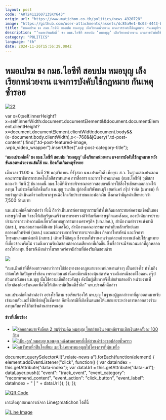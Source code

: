 ```yaml
---
layout: post
code: "ART2411260713SKY643"
origin_url: "https://www.matichon.co.th/politics/news_4920728"
image: "https://github.com/user-attachments/assets/dc85a9e1-8c03-4443-bd60-31e7efaa3aba"
title: "หมอเปรม ชง กมธ.ไอซีที สอบปม หมอบุญ เล็งเรียกหน่วยงาน แจงการบังคับใช้กฎหมาย กันเหตุซ้ำรอย"
description: "‘หมอเปรมศักดิ์’ ชง กมธ.ไอซีที สอบปม ‘หมอบุญ’ เล็งเรียกหน่วยงาน แจงการบังคับใช้กฎหมาย หวังขันนอตหน่วยงานเข้มใช้ กม. ป้องกันเกิดเหตุซ้ำรอย"
category: "POLITICS"
language: "th"
date: 2024-11-26T15:56:29.004Z
---
```


# หมอเปรม ชง กมธ.ไอซีที สอบปม หมอบุญ เล็งเรียกหน่วยงาน แจงการบังคับใช้กฎหมาย กันเหตุซ้ำรอย

[![](https://www.matichon.co.th/wp-content/uploads/2024/11/22-196.jpg "22")](https://www.matichon.co.th/wp-content/uploads/2024/11/22-196.jpg)

var x=0;self.innerHeight?x=self.innerWidth:document.documentElement&&document.documentElement.clientHeight?x=document.documentElement.clientWidth:document.body&&(x=document.body.clientWidth),x<=768&&jQuery(".td-post-content").find(".td-post-featured-image, .wpb\_video\_wrapper").insertAfter(".ud-post-category-title");

**‘หมอเปรมศักดิ์’ ชง กมธ.ไอซีที สอบปม ‘หมอบุญ’ เล็งเรียกหน่วยงาน แจงการบังคับใช้กฎหมาย หวังขันนอตหน่วยงานเข้มใช้ กม. ป้องกันเกิดเหตุซ้ำรอย**

เมื่อเวลา 11.00 น. วันที่ 26 พฤศจิกายน ที่รัฐสภา นพ.เปรมศักดิ์ เพียยุระ ส.ว. ในฐานะรองประธานคณะกรรมาธิการการเทคโนโลยีสารสนเทศ การสื่อสาร และการโทรคมนาคม (กมธ.ไอซีที) วุฒิสภา แถลงว่า วันที่ 2 ธันวาคมนี้ กมธ.ไอซีทีมีวาระพิจารณาตรวจสอบกรณีการใช้สื่อโซเชียลหลอกลวงให้ลงทุน ในประเด็นที่เกิดขึ้นกับ นพ.บุญ วนาสิน ผู้ก่อตั้งบริษัทธนบุรี เฮลท์แคร์ กรุ๊ป จำกัด (มหาชน) ที่พบว่าถูกดำเนินคดีรวมกับพวกฐานฉ้อโกงกับประชาชนและฟอกเงิน ซึ่งคาดว่ามีมูลค่าเสียหายกว่า 7,500 ล้านบาท

นพ.เปรมศักดิ์กล่าวต่อว่า ทั้งนี้ ถือว่าเป็นการก่ออาชญากรรมที่ทำให้เกิดผลกระทบต่อความเชื่อมั่นของเศรษฐกิจไทย จึงขอให้เชิญรัฐมนตรีว่าการกระทรวงดิจิทัลเพื่อเศรษฐกิจและสังคม, กองบังคับการปราบปรามการกระทำความผิดเกี่ยวกับอาชญากรรมทางเศรษฐกิจ (บก.ปอศ.), สำนักงานตำรวจแห่งชาติ (สตช.), กรมสอบสวนคดีพิเศษ (ดีเอสไอ), สำนักงานคณะกรรมการกำกับหลักทรัพย์และตลาดหลักทรัพย์ (กลต.) และคณะกรรมการกิจการกระจายเสียง กิจการโทรทัศน์ และกิจการโทรคมนาคมแห่งชาติ (กสทช.) เข้ามาให้ข้อมูล ซึ่งจะขอให้รายงานว่าแต่ละหน่วยงานบังคับใช้กฎหมายที่เกี่ยวข้องหรือไม่ รวมถึงความรับผิดชอบต่อความเสียหายที่เกิดขึ้น ซึ่งเชื่อว่าจะมีจำนวนมากที่ถูกหลอกลวงให้ลงทุน ซึ่งกรณีดังกล่าวโบรกเกอร์อาจมีส่วนที่ต้องรับผิดชอบด้วย

![](https://www.matichon.co.th/wp-content/uploads/2024/11/S__27156518_0.jpg)

“กมธ.มีหน้าที่ที่ต้องตรวจสอบว่าการใช้ช่องทางของกฎหมายของหน่วยงานต่างๆ เป็นอย่างไร ทำไมถึงปล่อยให้เกิดปัญหาซ้ำซ้อน เพราะก่อนหน้านี้เคยมีกรณีของหุ้นสตาร์ค รวมถึงกรณีของดิไอคอน กรุ๊ป ส่วนกรณีของ นพ.บุญ นั้นใช้ความเชื่อถือระดับสูง ดังนั้นผู้เสียหายจึงไม่กล้าแสดงตัว หน่วยงานที่เกี่ยวข้องต้องขันนอตเพื่อไม่ให้เกิดกรณีเป็นคดีซ้ำอีก” นพ.เปรมศักดิ์กล่าว

นพ.เปรมศักดิ์กล่าวต่อว่า อย่างไรก็ตาม ขอเรียกร้องให้ นพ.บุญ ในฐานะผู้ถูกกล่าวหาที่ถูกออกหมายจับเข้ามอบตัวและใช้สิทธิต่อสู้ในชั้นศาล อีกทั้งกรณีที่เกิดขึ้นตนขอให้แยกแยะระหว่างการหลอกลวงร่วมลงทุนกับการใช้วิชาชีพด้านสาธารณสุข

#### ข่าวที่เกี่ยวข้อง

*   [![](https://www.matichon.co.th/wp-content/uploads/2024/11/gdff6-wed.jpg)จ่อออกหมายจับล็อต 2 สมรู้ร่วมคิด หมอบุญ โยกย้ายเงิน พบหลักฐานเบิกเงินสดครั้งละ 100 ล้าน](https://www.matichon.co.th/local/crime/news_4921411)
*   [![](https://www.matichon.co.th/wp-content/uploads/2024/11/728-327.jpg)‘เมีย-ลูก’ หมอบุญ นอนคุก หลังศาลอาญาสั่งไต่สวนคำร้องขอปล่อยชั่วคราว](https://www.matichon.co.th/local/crime/news_4919666)
*   [![](https://www.matichon.co.th/wp-content/uploads/2024/11/728-314.jpg)คนขับรถหิ้วปิ่นโตเยี่ยม เผยไม่เคยพาหมอบุญไปโครงการที่ตุ๋นเหยื่อ](https://www.matichon.co.th/local/crime/news_4916999)

document.querySelectorAll(".relate-news a").forEach(function(element) { element.addEventListener("click", function() { var dataIndex = this.getAttribute("data-index"); var dataUrl = this.getAttribute("data-url"); dataLayer.push({ "event": "track\_event", "event\_category": "recommend\_content", "event\_action": "click\_button", "event\_label": dataIndex + " | " + dataUrl }); }); });

[![QR Code](https://www.matichon.co.th/wp-content/uploads/2023/07/wob1371z.jpg)](https://lin.ee/ht0nDxX)

เกาะติดทุกสถานการณ์จาก Line@matichon ได้ที่นี่

[![Line Image](https://www.matichon.co.th/wp-content/uploads/2023/07/th.png)](https://lin.ee/ht0nDxX)